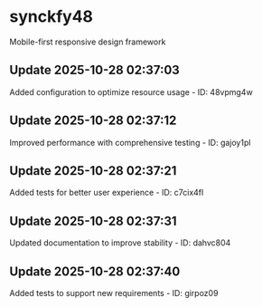 # synckfy48
Mobile-first responsive design framework

## Update 2025-10-28 02:37:03
Added configuration to optimize resource usage - ID: 48vpmg4w


## Update 2025-10-28 02:37:12
Improved performance with comprehensive testing - ID: gajoy1pl


## Update 2025-10-28 02:37:21
Added tests for better user experience - ID: c7cix4fl


## Update 2025-10-28 02:37:31
Updated documentation to improve stability - ID: dahvc804


## Update 2025-10-28 02:37:40
Added tests to support new requirements - ID: girpoz09

